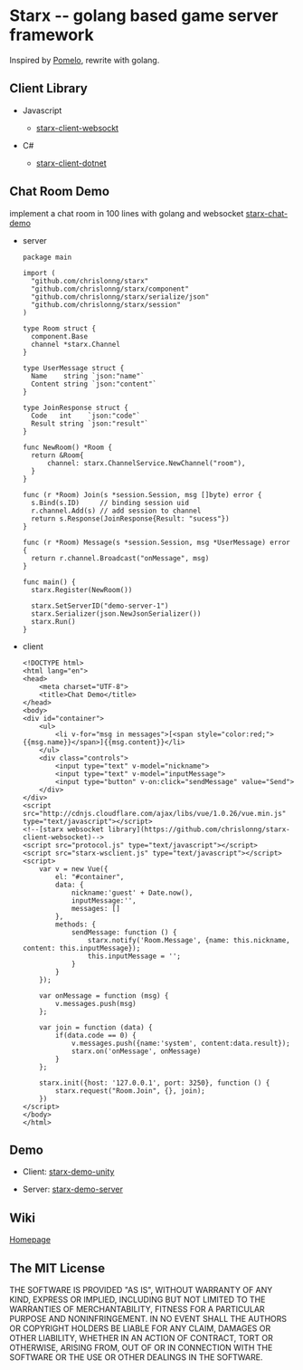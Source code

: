 # Starx -- golang based game server framework

Inspired by [Pomelo](https://github.com/NetEase/pomelo), rewrite with golang.

## Client Library

- Javascript
  + [starx-client-websockt](https://github.com/chrislonng/starx-client-websockt)

- C#
  + [starx-client-dotnet](https://github.com/chrislonng/starx-client-dotnet)

## Chat Room Demo
implement a chat room in 100 lines with golang and websocket [starx-chat-demo](https://github.com/chrislonng/starx-chat-demo)

- server
  ```
  package main
  
  import (
  	"github.com/chrislonng/starx"
  	"github.com/chrislonng/starx/component"
  	"github.com/chrislonng/starx/serialize/json"
  	"github.com/chrislonng/starx/session"
  )
  
  type Room struct {
  	component.Base
  	channel *starx.Channel
  }
  
  type UserMessage struct {
  	Name    string `json:"name"`
  	Content string `json:"content"`
  }
  
  type JoinResponse struct {
  	Code   int    `json:"code"`
  	Result string `json:"result"`
  }
  
  func NewRoom() *Room {
  	return &Room{
  		channel: starx.ChannelService.NewChannel("room"),
  	}
  }
  
  func (r *Room) Join(s *session.Session, msg []byte) error {
  	s.Bind(s.ID)     // binding session uid
  	r.channel.Add(s) // add session to channel
  	return s.Response(JoinResponse{Result: "sucess"})
  }
  
  func (r *Room) Message(s *session.Session, msg *UserMessage) error {
  	return r.channel.Broadcast("onMessage", msg)
  }
  
  func main() {
  	starx.Register(NewRoom())
  
  	starx.SetServerID("demo-server-1")
  	starx.Serializer(json.NewJsonSerializer())
  	starx.Run()
  }

  ```
  
- client
  ```
  <!DOCTYPE html>
  <html lang="en">
  <head>
      <meta charset="UTF-8">
      <title>Chat Demo</title>
  </head>
  <body>
  <div id="container">
      <ul>
          <li v-for="msg in messages">[<span style="color:red;">{{msg.name}}</span>]{{msg.content}}</li>
      </ul>
      <div class="controls">
          <input type="text" v-model="nickname">
          <input type="text" v-model="inputMessage">
          <input type="button" v-on:click="sendMessage" value="Send">
      </div>
  </div>
  <script src="http://cdnjs.cloudflare.com/ajax/libs/vue/1.0.26/vue.min.js" type="text/javascript"></script>
  <!--[starx websocket library](https://github.com/chrislonng/starx-client-websocket)-->
  <script src="protocol.js" type="text/javascript"></script>
  <script src="starx-wsclient.js" type="text/javascript"></script>
  <script>
      var v = new Vue({
          el: "#container",
          data: {
              nickname:'guest' + Date.now(),
              inputMessage:'',
              messages: []
          },
          methods: {
              sendMessage: function () {
                  starx.notify('Room.Message', {name: this.nickname, content: this.inputMessage});
                  this.inputMessage = '';
              }
          }
      });
  
      var onMessage = function (msg) {
          v.messages.push(msg)
      };
  
      var join = function (data) {
          if(data.code == 0) {
              v.messages.push({name:'system', content:data.result});
              starx.on('onMessage', onMessage)
          }
      };
  
      starx.init({host: '127.0.0.1', port: 3250}, function () {
          starx.request("Room.Join", {}, join);
      })
  </script>
  </body>
  </html>
  ```

## Demo

- Client: [starx-demo-unity](https://github.com/chrislonng/starx-demo-unity)

- Server: [starx-demo-server](https://github.com/chrislonng/starx-demo-server)

## Wiki

[Homepage](docs/homepage.md)

## The MIT License

THE SOFTWARE IS PROVIDED "AS IS", WITHOUT WARRANTY OF ANY KIND, EXPRESS OR
IMPLIED, INCLUDING BUT NOT LIMITED TO THE WARRANTIES OF MERCHANTABILITY,
FITNESS FOR A PARTICULAR PURPOSE AND NONINFRINGEMENT. IN NO EVENT SHALL THE
AUTHORS OR COPYRIGHT HOLDERS BE LIABLE FOR ANY CLAIM, DAMAGES OR OTHER
LIABILITY, WHETHER IN AN ACTION OF CONTRACT, TORT OR OTHERWISE, ARISING FROM,
OUT OF OR IN CONNECTION WITH THE SOFTWARE OR THE USE OR OTHER DEALINGS IN
THE SOFTWARE.
